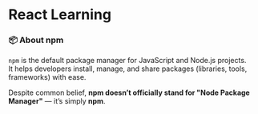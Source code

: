 # React Learning
### 📦 About npm

`npm` is the default package manager for JavaScript and Node.js projects.  
It helps developers install, manage, and share packages (libraries, tools, frameworks) with ease.

Despite common belief, **npm doesn’t officially stand for "Node Package Manager"** — it’s simply **npm**.
